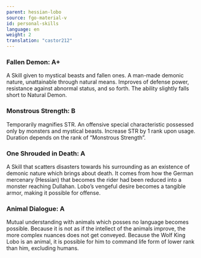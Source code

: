 ```yaml
---
parent: hessian-lobo
source: fgo-material-v
id: personal-skills
language: en
weight: 2
translation: "castor212"
---
```


### Fallen Demon: A+

A Skill given to mystical beasts and fallen ones.
A man-made demonic nature, unattainable through natural means.
Improves of defense power, resistance against abnormal status, and so forth.
The ability slightly falls short to Natural Demon.

### Monstrous Strength: B

Temporarily magnifies STR. An offensive special characteristic possessed only by monsters and mystical beasts.
Increase STR by 1 rank upon usage. Duration depends on the rank of “Monstrous Strength”.

### One Shrouded in Death: A

A Skill that scatters disasters towards his surrounding as an existence of demonic nature which brings about death. It comes from how the German mercenary (Hessian) that becomes the rider had been reduced into a monster reaching Dullahan.
Lobo’s vengeful desire becomes a tangible armor, making it possible for offense.

### Animal Dialogue: A

Mutual understanding with animals which posses no language becomes possible.
Because it is not as if the intellect of the animals improve, the more complex nuances does not get conveyed.
Because the Wolf King Lobo is an animal, it is possible for him to command life form of lower rank than him, excluding humans.
